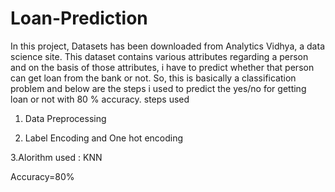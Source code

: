 # Loan-Prediction
In this project, Datasets has been downloaded from Analytics Vidhya, a data science site. This dataset contains various attributes regarding a person and on the basis of those attributes, i have to predict whether that person can get loan from the bank or not.
So, this is basically a classification problem and  below are the steps i used to predict the yes/no for getting loan or not with 80 % accuracy.
steps used 
1. Data Preprocessing 

2. Label Encoding and One hot encoding

3.Alorithm used : KNN

Accuracy=80%
